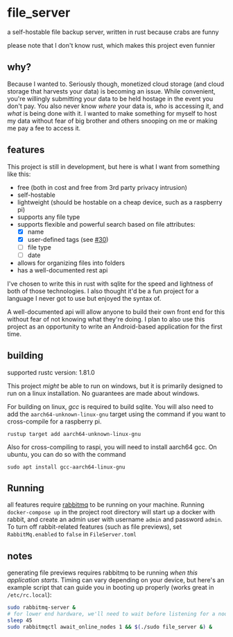 # file_server

a self-hostable file backup server, written in rust because crabs are funny

please note that I don't know rust, which makes this project even funnier

## why?

Because I wanted to. Seriously though, monetized cloud storage (and cloud storage that harvests your data) is becoming
an issue. While convenient, you're willingly submitting your data to be held hostage in the event you don't pay. You
also never know _where_ your data is, _who_ is accessing it, and _what_ is being done with it. I wanted to make
something for myself to host my data without fear of big brother and others snooping on me or making me pay a fee to
access it.

## features

This project is still in development, but here is what I want from something like this:

- free (both in cost and free from 3rd party privacy intrusion)
- self-hostable
- lightweight (should be hostable on a cheap device, such as a raspberry pi)
- supports any file type
- supports flexible and powerful search based on file attributes:
    - [x] name
    - [x] user-defined tags (see [#30](https://github.com/ploiu/file_server/issues/30))
    - [ ] file type
    - [ ] date
- allows for organizing files into folders
- has a well-documented rest api

I've chosen to write this in rust with sqlite for the speed and lightness of both of those technologies. I also thought
it'd be a fun project for a language I never got to use but enjoyed the syntax of.

A well-documented api will allow anyone to build their own front end for this without fear of not knowing what they're
doing. I plan to also use this project as an opportunity to write an Android-based application for the first time.

## building
supported rustc version: 1.81.0

This project _might_ be able to run on windows, but it is primarily designed to run on a linux installation. No guarantees are made about windows. 

For building on linux, *gcc* is required to build sqlite. You will also need to add the `aarch64-unknown-linux-gnu` target using the command if you want to cross-compile for a raspberry pi.
```shell
rustup target add aarch64-unknown-linux-gnu
```

Also for cross-compiling to raspi, you will need to install aarch64 gcc. On ubuntu, you can do so with the command
```shell
sudo apt install gcc-aarch64-linux-gnu
```

## Running
all features require [rabbitmq](https://www.rabbitmq.com/) to be running on your machine. Running `docker-compose up` in the project root directory will start up a docker with rabbit, and create an admin user with username `admin` and password `admin`. To turn off rabbit-related features (such as file previews), set `RabbitMq.enabled` to `false` in `FileServer.toml`

## notes
generating file previews requires rabbitmq to be running _when this application starts_. Timing can vary depending on your device, but here's an example script that can guide you in booting up properly (works great in `/etc/rc.local`):
```sh
sudo rabbitmq-server &
# for lower end hardware, we'll need to wait before listening for a node. This is subject to hardware power
sleep 45
sudo rabbitmqctl await_online_nodes 1 && $(./sudo file_server &) &
```

